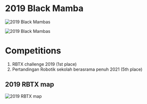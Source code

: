 # 2019 Black Mamba
![2019 Black Mambas](https://lh3.googleusercontent.com/lAmPtX5qPmhzop16x8m28gMn8gqM_fVU_qPDsGG04fUpB0BiqL7wlnOc8-eqF02MvB_i6IEfR7IbGhAKo_OfFkeNbfLVI6XDXv54TFEnBRtGgJk6nSCeyI4sCKpUi0_6EbFfG5Ca1Lg33u_L8GvQ0MVqpxEfnNO_dWWLVTSchj07e-bADDo4lMvJ91CE6KChYAq-S54C16WLqOfiFvVJOycA1eiejG7BBI23CAW7sk6IuQDeHA0p3DgHqL87ogEGnDhhP0RNIYypOj5omVX3_JvAGfu69Tl9-Rq6phoD5vqNBlXHGgxcSXQJdLyjmzyMEAex_OVdIs1HCrqKfe5bknr33_8jYNWcwrvUsvzyMz2hrVLZnGpNsIxIIRq5Cd55PYT101maUoecaN9ABf_vw9MNdDjXZCiA9EPmWNhFEdELtg4XR61dw57iZ2hODNI7-VScd7iL0qAVSkmptqdYleeYhjQNHUQ4sYUUaWM7neewA6MU9uIWVTXZfHoQbH_E9X4blUtOPSPVRYtaH4QQvvWzGCjjbJbgc-fR_BouGyFgk6-84QDZVx6pyHTr_4O_3pR-8kbljo1LcJXRGVPvg1ZF8-NYI5zoSKug75uj6U1fLu98iDS3VrUC4nrzgzLvcuRiNoduzu6LWHotzyX7-ErmbIl2nFRKwbLvbvhW6xYWjzK6TB48Im3zBIGG0MRb7U7yNp-TwAwza2PVe669pc6W-w=w1560-h879-no?authuser=0)

![2019 Black Mambas](https://lh3.googleusercontent.com/K26bKvaXN15NIRbW_mApAJ9MsU2UWCf0bTOFsWtlgoyjAxhwlq4_epcoSXgMgvbVkvOoabObRNq1XIV2C2zBnzBLeoTfnFeeXmKBmSpTu0GsgQarbi62KsVEWWuSFTqWykBm-bcMjy1uZKxPkasP-ocKChfCjJAaubBNhcECxac6ju1bSzeMOkpJprFs7C5z6AbVcqSQGN2Edw0RUEjbvl8v-gZnYK83RQxWODBBXAX_iTGmBW3YgJf2LDPly0MjrKgen0aEN8k3mzQ8jiNmDoUJK6Ssv4pTLcZn9hIXF1Jp3mk91w95weY4pTe2uwEB9_aoJj5-7TxSbcU3ZkEMrwFwRmQuc7af0JjNeo0rE38QiABQnvZN6b0clG1J0iev7_0px6W4s3Q2AaOVpLPL36JDqhzfIv4-LZtcjCgdF4w9fapxOR4N-ni2BRQ3CRar-1-91jXAhbBzEBlKosQYEz1SfURxlwkYJvsTdfQc62idELQIzIkEnpTminuXedlf3AFmluA9PtXlb-FLOIcMzXzx2FQcHpRq7JGyRqpA9fiFepeFID28P5IT3B5pcUhQ13VDQ7zNxYuKBZwEJT2d9uOmNYYwD3xHNB7CQ01NxF1v_PAdcAFJiV-4FrFeglu4bPnL2JZIYd5xpozpe17GEFsyp-5zI-47kroVXkY2WjCmCx0GHXUj5Lr1CzurKAR6TRkXKGUbwoz1v4wrqeB3Tb0FRQ=w703-h937-no?authuser=0)


# Competitions
1. RBTX challenge 2019 (1st place)
2. Pertandingan Robotik sekolah berasrama penuh 2021 (5th place)


## 2019 RBTX map
![2019 RBTX map](https://lh3.googleusercontent.com/HCtJsPOzxywx1rIYH4aYr0tdZjrRqGRA2Zw2w9_UU-3htnCTSxYUgfrvvb5GMK26tTH-_J7lpSF9WBwKYQZ_9vkeC8aD7pK9TgUxNEJ4FOC7s40xLJxAV-5ihsii2yw8a6umCdAmzcxk4id6ejj9gF4r9G0fURxv4w9LP1Uhn1_IR8h4ARp8u5Nmf98qvV_t00UR_-Rb3NLABFcUdr01lOQ8Cps5gv97UK4-OO8UtHXNm5aOnNfxn5OddPDERCMDzVcx05e6gaNQmre-HT3i63dKFfKiMzoiIGxMz30kMkZP1FCEskSLPMFTd8owWaLiRWS8zI-PH6CmdXZapYCZD1-JnOk_6K7Bk1QrXgIYYQ7UeNvqWTZdGC7QMDqboqoKEq79PepiCNRRbmDZhZkq0tJtihAyZNmGSHkLTjqbFPVDshNU8SNtJYcZX4hRHthneMjl0xabvisAZJmj9yL8LU4NVwckANaDZSCdvv-e6gMT8S0Y69my7aaV0QMPE9vMlXR0cTwwVoJ_uIjHiW7IsNR1_Sf7wGI2d8vSYhidnfQ63ccU4Vh-JzGjVCBHxI9cLDw4aM9aDxxkDj2M8mjT2hMzgaf98iQ_geiwTNlfcRhaS1-FR4jTXnU0J7in8klPScA2NC5KfEQMie-f0B-ZEJR3GiX1dJPyoIYa5IRqtMYwmxUf1LwJGviJI-OXEHOpMpKTZbxvckMXjdljJu_l0A4FUQ=w396-h263-no?authuser=0)

